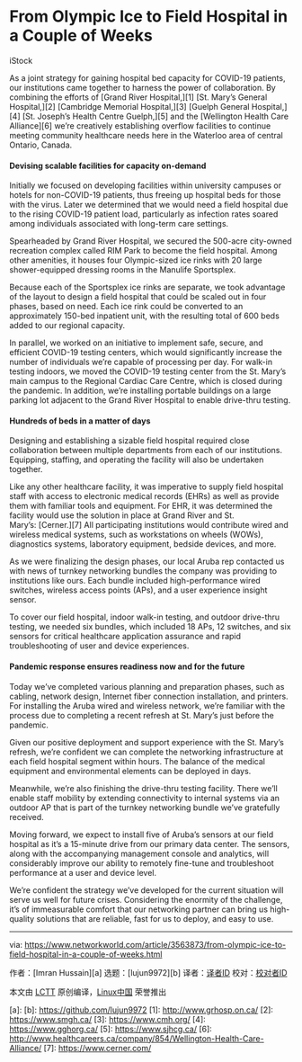 [#]: collector: (lujun9972)
[#]: translator: ( )
[#]: reviewer: ( )
[#]: publisher: ( )
[#]: url: ( )
[#]: subject: (From Olympic Ice to Field Hospital in a Couple of Weeks)
[#]: via: (https://www.networkworld.com/article/3563873/from-olympic-ice-to-field-hospital-in-a-couple-of-weeks.html)
[#]: author: (Imran Hussain )

From Olympic Ice to Field Hospital in a Couple of Weeks
======

iStock

As a joint strategy for gaining hospital bed capacity for COVID-19 patients, our institutions came together to harness the power of collaboration. By combining the efforts of [Grand River Hospital,][1] [St. Mary’s General Hospital,][2] [Cambridge Memorial Hospital,][3] [Guelph General Hospital,][4] [St. Joseph’s Health Centre Guelph,][5] and the [Wellington Health Care Alliance][6] we’re creatively establishing overflow facilities to continue meeting community healthcare needs here in the Waterloo area of central Ontario, Canada.

#### **Devising scalable facilities for capacity on-demand**

Initially we focused on developing facilities within university campuses or hotels for non-COVID-19 patients, thus freeing up hospital beds for those with the virus. Later we determined that we would need a field hospital due to the rising COVID-19 patient load, particularly as infection rates soared among individuals associated with long-term care settings.

Spearheaded by Grand River Hospital, we secured the 500-acre city-owned recreation complex called RIM Park to become the field hospital. Among other amenities, it houses four Olympic-sized ice rinks with 20 large shower-equipped dressing rooms in the Manulife Sportsplex.

Because each of the Sportsplex ice rinks are separate, we took advantage of the layout to design a field hospital that could be scaled out in four phases, based on need. Each ice rink could be converted to an approximately 150-bed inpatient unit, with the resulting total of 600 beds added to our regional capacity.

In parallel, we worked on an initiative to implement safe, secure, and efficient COVID-19 testing centers, which would significantly increase the number of individuals we’re capable of processing per day. For walk-in testing indoors, we moved the COVID-19 testing center from the St. Mary’s main campus to the Regional Cardiac Care Centre, which is closed during the pandemic. In addition, we’re installing portable buildings on a large parking lot adjacent to the Grand River Hospital to enable drive-thru testing.

#### **Hundreds of beds in a matter of days**

Designing and establishing a sizable field hospital required close collaboration between multiple departments from each of our institutions. Equipping, staffing, and operating the facility will also be undertaken together.

Like any other healthcare facility, it was imperative to supply field hospital staff with access to electronic medical records (EHRs) as well as provide them with familiar tools and equipment. For EHR, it was determined the facility would use the solution in place at Grand River and St. Mary’s: [Cerner.][7] All participating institutions would contribute wired and wireless medical systems, such as workstations on wheels (WOWs), diagnostics systems, laboratory equipment, bedside devices, and more.

As we were finalizing the design phases, our local Aruba rep contacted us with news of turnkey networking bundles the company was providing to institutions like ours. Each bundle included high-performance wired switches, wireless access points (APs), and a user experience insight sensor.

To cover our field hospital, indoor walk-in testing, and outdoor drive-thru testing, we needed six bundles, which included 18 APs, 12 switches, and six sensors for critical healthcare application assurance and rapid troubleshooting of user and device experiences.

#### **Pandemic response ensures readiness now and for the future**

Today we’ve completed various planning and preparation phases, such as cabling, network design, Internet fiber connection installation, and printers. For installing the Aruba wired and wireless network, we’re familiar with the process due to completing a recent refresh at St. Mary’s just before the pandemic.

Given our positive deployment and support experience with the St. Mary’s refresh, we’re confident we can complete the networking infrastructure at each field hospital segment within hours. The balance of the medical equipment and environmental elements can be deployed in days.

Meanwhile, we’re also finishing the drive-thru testing facility. There we’ll enable staff mobility by extending connectivity to internal systems via an outdoor AP that is part of the turnkey networking bundle we’ve gratefully received.

Moving forward, we expect to install five of Aruba’s sensors at our field hospital as it’s a 15-minute drive from our primary data center. The sensors, along with the accompanying management console and analytics, will considerably improve our ability to remotely fine-tune and troubleshoot performance at a user and device level.

We’re confident the strategy we’ve developed for the current situation will serve us well for future crises. Considering the enormity of the challenge, it’s of immeasurable comfort that our networking partner can bring us high-quality solutions that are reliable, fast for us to deploy, and easy to use.

--------------------------------------------------------------------------------

via: https://www.networkworld.com/article/3563873/from-olympic-ice-to-field-hospital-in-a-couple-of-weeks.html

作者：[Imran Hussain][a]
选题：[lujun9972][b]
译者：[译者ID](https://github.com/译者ID)
校对：[校对者ID](https://github.com/校对者ID)

本文由 [LCTT](https://github.com/LCTT/TranslateProject) 原创编译，[Linux中国](https://linux.cn/) 荣誉推出

[a]: 
[b]: https://github.com/lujun9972
[1]: http://www.grhosp.on.ca/
[2]: https://www.smgh.ca/
[3]: https://www.cmh.org/
[4]: https://www.gghorg.ca/
[5]: https://www.sjhcg.ca/
[6]: http://www.healthcareers.ca/company/854/Wellington-Health-Care-Alliance/
[7]: https://www.cerner.com/
